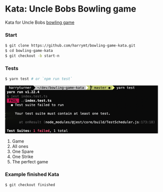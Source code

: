 # Kata: Uncle Bobs Bowling game

Kata for Uncle Bobs [bowling game](http://butunclebob.com/ArticleS.UncleBob.TheBowlingGameKata)


### Start

```bash
$ git clone https://github.com/harrymt/bowling-game-kata.git
$ cd bowling-game-kata
$ git checkout -b start-n
```

### Tests

```bash
$ yarn test # or `npm run test`
```

![Begin the Kata](example.png)

1. Game
2. All ones
3. One Spare
4. One Strike
5. The perfect game

### Example finished Kata

```bash
$ git checkout finished
```
